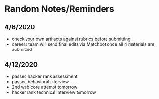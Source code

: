 # Random Notes/Reminders

## 4/6/2020

- check your own artifacts against rubrics before submitting
- careers team will send final edits via Matchbot once all 4 materials are submitted

## 4/12/2020

- passed hacker rank assessment
- passed behavioral interview
- 2nd web core attempt tomorrow
- hacker rank technical interview tomorrow
